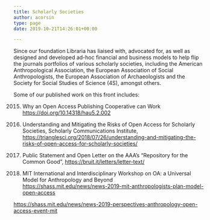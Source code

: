 ```yaml
---
title: Scholarly Societies
author: acorsin
type: page
date: 2019-10-21T14:26:01+00:00

---
```

Since our foundation Libraria has liaised with, advocated for, as well as designed and developed ad-hoc financial and business models to help flip the journals portfolios of various scholarly societies, including the American Anthropological Association, the European Association of Social Anthropologists, the European Association of Archaeologists and the Society for Social Studies of Science (4S), amongst others.

Some of our published work on this front includes:

2015. Why an Open Access Publishing Cooperative can Work <https://doi.org/10.14318/hau5.2.002>

2018. Understanding and Mitigating the Risks of Open Access for Scholarly Societies, Scholarly Communications Institute, <https://trianglesci.org/2018/07/26/understanding-and-mitigating-the-risks-of-open-access-for-scholarly-societies/>

2018. Public Statement and Open Letter on the AAA’s “Repository for the Common Good”, <https://bruit.it/letters/letter-text/>

2019. MIT International and Interdisciplinary Workshop on OA: a Universal Model for Anthropology and Beyond  
<https://shass.mit.edu/news/news-2019-mit-anthropologists-plan-model-open-access>

<https://shass.mit.edu/news/news-2019-perspectives-anthropology-open-access-event-mit>